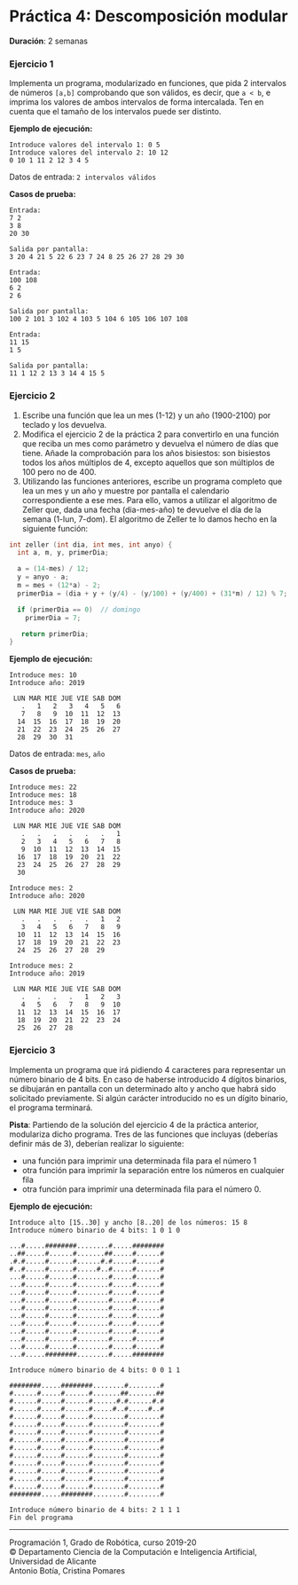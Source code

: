 # Práctica 4: Descomposición modular

**Duración**: 2 semanas

### Ejercicio 1 ###

Implementa un programa, modularizado en funciones, que pida 2 intervalos de números `[a,b]` comprobando que son válidos, es decir, que `a < b`, e imprima los valores de ambos intervalos de forma intercalada. Ten en cuenta que el tamaño de los intervalos puede ser distinto.

**Ejemplo de ejecución:**

~~~text
Introduce valores del intervalo 1: 0 5
Introduce valores del intervalo 2: 10 12
0 10 1 11 2 12 3 4 5
~~~

Datos de entrada: `2 intervalos válidos`

**Casos de prueba:**

~~~text
Entrada:
7 2
3 8
20 30

Salida por pantalla:
3 20 4 21 5 22 6 23 7 24 8 25 26 27 28 29 30
~~~

~~~text
Entrada:
100 108
6 2
2 6

Salida por pantalla:
100 2 101 3 102 4 103 5 104 6 105 106 107 108
~~~

~~~text
Entrada:
11 15
1 5

Salida por pantalla:
11 1 12 2 13 3 14 4 15 5
~~~

### Ejercicio 2 ###

1. Escribe una función que lea un mes (1-12) y un año (1900-2100) por teclado y los devuelva.
2. Modifica el ejercicio 2 de la práctica 2 para convertirlo en una función que reciba un mes como parámetro y devuelva el número de días que tiene. Añade la comprobación para los años bisiestos:  son bisiestos todos los años múltiplos de 4, excepto aquellos que son múltiplos de 100 pero no de 400.
3. Utilizando las funciones anteriores, escribe un programa completo que lea un mes y un año y muestre por pantalla el calendario correspondiente a ese mes. Para ello, vamos a utilizar el algoritmo de Zeller que, dada una fecha (dia-mes-año) te devuelve el día de la semana (1-lun, 7-dom). El algoritmo de Zeller te lo damos hecho en la siguiente función:

~~~c
int zeller (int dia, int mes, int anyo) {
  int a, m, y, primerDia;

  a = (14-mes) / 12;
  y = anyo - a;
  m = mes + (12*a) - 2;
  primerDia = (dia + y + (y/4) - (y/100) + (y/400) + (31*m) / 12) % 7;

  if (primerDia == 0)  // domingo
    primerDia = 7;

   return primerDia;
}
~~~


**Ejemplo de ejecución:**

~~~text
Introduce mes: 10
Introduce año: 2019

 LUN MAR MIE JUE VIE SAB DOM
   .   1   2   3   4   5   6
   7   8   9  10  11  12  13
  14  15  16  17  18  19  20
  21  22  23  24  25  26  27
  28  29  30  31
~~~

Datos de entrada: `mes`, `año`

**Casos de prueba:**

~~~text
Introduce mes: 22
Introduce mes: 18
Introduce mes: 3
Introduce año: 2020

 LUN MAR MIE JUE VIE SAB DOM
   .   .   .   .   .   .   1
   2   3   4   5   6   7   8
   9  10  11  12  13  14  15
  16  17  18  19  20  21  22
  23  24  25  26  27  28  29
  30
~~~

~~~text
Introduce mes: 2
Introduce año: 2020

 LUN MAR MIE JUE VIE SAB DOM
   .   .   .   .   .   1   2
   3   4   5   6   7   8   9
  10  11  12  13  14  15  16
  17  18  19  20  21  22  23
  24  25  26  27  28  29
~~~

~~~text
Introduce mes: 2
Introduce año: 2019

 LUN MAR MIE JUE VIE SAB DOM
   .   .   .   .   1   2   3
   4   5   6   7   8   9  10
  11  12  13  14  15  16  17
  18  19  20  21  22  23  24
  25  26  27  28
~~~

### Ejercicio 3 ###

Implementa un programa que irá pidiendo 4 caracteres para representar un número binario de 4 bits. En caso de haberse introducido 4 dígitos binarios, se dibujarán en pantalla con un determinado alto y ancho que habrá sido solicitado previamente. Si algún carácter introducido no es un dígito binario, el programa terminará.

**Pista**: Partiendo de la solución del ejercicio 4 de la práctica anterior, modulariza dicho programa.
Tres de las funciones que incluyas (deberías definir más de 3), deberían realizar lo siguiente:

- una función para imprimir una determinada fila para el número 1
- otra función para imprimir la separación entre los números en cualquier fila
- otra función para imprimir una determinada fila para el número 0.


**Ejemplo de ejecución:**

~~~text
Introduce alto [15..30] y ancho [8..20] de los números: 15 8
Introduce número binario de 4 bits: 1 0 1 0

...#.....########........#.....########
..##.....#......#.......##.....#......#
.#.#.....#......#......#.#.....#......#
#..#.....#......#.....#..#.....#......#
...#.....#......#........#.....#......#
...#.....#......#........#.....#......#
...#.....#......#........#.....#......#
...#.....#......#........#.....#......#
...#.....#......#........#.....#......#
...#.....#......#........#.....#......#
...#.....#......#........#.....#......#
...#.....#......#........#.....#......#
...#.....#......#........#.....#......#
...#.....#......#........#.....#......#
...#.....########........#.....########

Introduce número binario de 4 bits: 0 0 1 1

########.....########........#........#
#......#.....#......#.......##.......##
#......#.....#......#......#.#......#.#
#......#.....#......#.....#..#.....#..#
#......#.....#......#........#........#
#......#.....#......#........#........#
#......#.....#......#........#........#
#......#.....#......#........#........#
#......#.....#......#........#........#
#......#.....#......#........#........#
#......#.....#......#........#........#
#......#.....#......#........#........#
#......#.....#......#........#........#
#......#.....#......#........#........#
########.....########........#........#

Introduce número binario de 4 bits: 2 1 1 1
Fin del programa
~~~

----

Programación 1, Grado de Robótica, curso 2019-20  
© Departamento Ciencia de la Computación e Inteligencia Artificial, Universidad de Alicante  
Antonio Botía, Cristina Pomares
